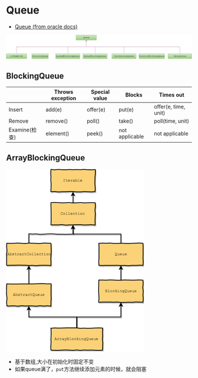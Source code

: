 # Queue

- [Queue (from oracle docs)](https://docs.oracle.com/javase/tutorial/collections/implementations/queue.html)

![Queue](images/queue.png)

## BlockingQueue

||Throws exception|Special value|Blocks|Times out
------|----------|-------------|------|----------
Insert|add(e)|offer(e)|put(e)|offer(e, time, unit)
Remove|remove()|poll()|take()|poll(time, unit)
Examine(检查)|element()|peek()|not applicable|not applicable

## ArrayBlockingQueue

![ArrayBlockingQueue](./images/ArrayBlockingQueue.png)

- 基于数组,大小在初始化时固定不变
- 如果queue满了，`put`方法继续添加元素的时候，就会阻塞
